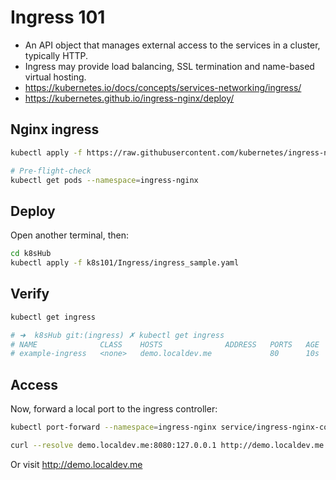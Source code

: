 # Ingress 101

- An API object that manages external access to the services in a cluster, typically HTTP.
- Ingress may provide load balancing, SSL termination and name-based virtual hosting.
- https://kubernetes.io/docs/concepts/services-networking/ingress/
- https://kubernetes.github.io/ingress-nginx/deploy/

## Nginx ingress

```bash
kubectl apply -f https://raw.githubusercontent.com/kubernetes/ingress-nginx/controller-v1.10.0/deploy/static/provider/cloud/deploy.yaml

# Pre-flight-check
kubectl get pods --namespace=ingress-nginx

```

## Deploy

Open another terminal, then:

```bash
cd k8sHub
kubectl apply -f k8s101/Ingress/ingress_sample.yaml
```

## Verify

```bash
kubectl get ingress

# ➜  k8sHub git:(ingress) ✗ kubectl get ingress
# NAME              CLASS    HOSTS              ADDRESS   PORTS   AGE
# example-ingress   <none>   demo.localdev.me             80      10s
```

## Access

Now, forward a local port to the ingress controller:

```bash
kubectl port-forward --namespace=ingress-nginx service/ingress-nginx-controller 8080:80

curl --resolve demo.localdev.me:8080:127.0.0.1 http://demo.localdev.me:8080
```

Or visit http://demo.localdev.me
